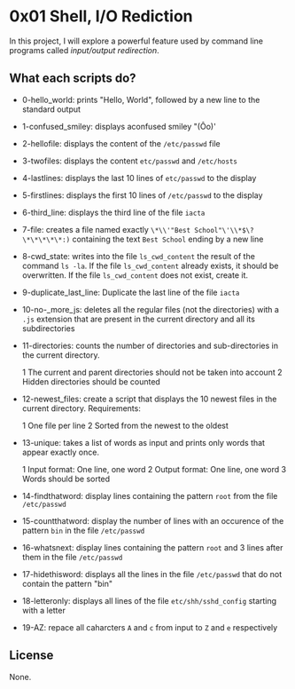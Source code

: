 # 0x01 Shell, I/O Rediction

In this project, I will explore a powerful feature used by command line programs called _input/output redirection_.


## What each scripts do?

* 0-hello_world: prints "Hello, World", followed by a new line to the standard output
* 1-confused_smiley:  displays aconfused smiley "(Ôo)'
* 2-hellofile: displays the content of the `/etc/passwd` file
* 3-twofiles: displays the content `etc/passwd` and `/etc/hosts`
* 4-lastlines: displays the last 10 lines of `etc/passwd` to the display
* 5-firstlines: displays the first 10 lines of `/etc/passwd` to the display 
* 6-third_line: displays the third line of the file `iacta`
* 7-file:  creates a file named exactly `\*\\'"Best School"\'\\*$\?\*\*\*\*\*:)` containing the text `Best School` ending by a new line
* 8-cwd_state: writes into the file `ls_cwd_content` the result of the command `ls -la`. If the file `ls_cwd_content` already exists, it should be overwritten. If the file `ls_cwd_content` does not exist, create it.
* 9-duplicate_last_line: Duplicate the last line of the file `iacta`
* 10-no-_more_js: deletes all the regular files (not the directories) with a `.js` extension that are present in the current directory and all its subdirectories
* 11-directories: counts the number of directories and sub-directories in the current directory.

  1 The current and parent directories should not be taken into account
  2 Hidden directories should be counted
* 12-newest_files: create a script that displays the 10 newest files in the current directory. Requirements:

  1 One file per line
  2 Sorted from the newest to the oldest
* 13-unique: takes a list of words as input and prints only words that appear exactly once.

  1 Input format: One line, one word
  2 Output format: One line, one word
  3 Words should be sorted
* 14-findthatword: display lines containing the pattern `root` from the file `/etc/passwd`
* 15-countthatword: display the number of lines with an occurence of the pattern `bin` in the file `/etc/passwd`
* 16-whatsnext: display lines containing the pattern `root` and 3 lines after them in the file `/etc/passwd`
* 17-hidethisword: displays all the lines in the file `/etc/passwd` that do not contain the pattern "bin"
* 18-letteronly: displays all lines of the file `etc/shh/sshd_config` starting with a letter
* 19-AZ: repace all caharcters `A` and `c` from input to `Z` and `e` respectively
## License
None.
